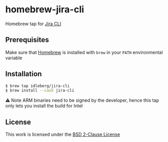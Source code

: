# homebrew-jira-cli

Homebrew tap for [Jira CLI](https://github.com/ankitpokhrel/jira-cli)

## Prerequisites

Make sure that [Homebrew](https://brew.sh/) is installed with `brew` in your `PATH` environmental variable

## Installation

```sh
$ brew tap idleberg/jira-cli
$ brew install --cask jira-cli
```

:warning: Note ARM binaries need to be signed by the developer, hence this tap only lets you install the build for Intel

## License

This work is licensed under the [BSD 2-Clause License](LICENSE)
